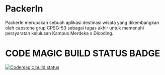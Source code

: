 # PackerIn
PackerIn merupakan sebuah aplikasi destinasi wisata yang dikembangkan oleh capstone grup CPSG-53 sebagai tugas akhir untuk memenuhi persyaratan kelulusan Kampus Merdeka x Dicoding.

# CODE MAGIC BUILD STATUS BADGE
[![Codemagic build status](https://api.codemagic.io/apps/62ae60274f0303a7026f1db8/62ae60274f0303a7026f1db7/status_badge.svg)](https://codemagic.io/apps/62ae60274f0303a7026f1db8/62ae60274f0303a7026f1db7/latest_build)
